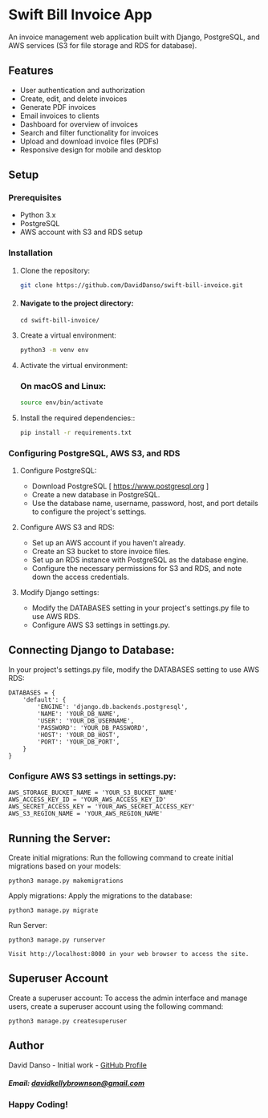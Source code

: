 # Swift Bill Invoice App

An invoice management web application built with Django, PostgreSQL, and AWS services (S3 for file storage and RDS for database).

## Features

- User authentication and authorization
- Create, edit, and delete invoices
- Generate PDF invoices
- Email invoices to clients
- Dashboard for overview of invoices
- Search and filter functionality for invoices
- Upload and download invoice files (PDFs)
- Responsive design for mobile and desktop

## Setup

### Prerequisites

- Python 3.x
- PostgreSQL
- AWS account with S3 and RDS setup

### Installation

1. Clone the repository:

   ```bash
   git clone https://github.com/DavidDanso/swift-bill-invoice.git

2. #### Navigate to the project directory:
    ```
    cd swift-bill-invoice/
    ```
    
3. Create a virtual environment:

   ```bash
   python3 -m venv env

4. Activate the virtual environment:
   
   ### On macOS and Linux:

   ```bash
   source env/bin/activate

5. Install the required dependencies::

   ```bash
   pip install -r requirements.txt

### Configuring PostgreSQL, AWS S3, and RDS

1. Configure PostgreSQL:

   - Download PostgreSQL [ https://www.postgresql.org ]
   - Create a new database in PostgreSQL.
   - Use the database name, username, password, host, and port details to configure the project's settings.
  
2. Configure AWS S3 and RDS:

   - Set up an AWS account if you haven't already.
   - Create an S3 bucket to store invoice files.
   - Set up an RDS instance with PostgreSQL as the database engine.
   - Configure the necessary permissions for S3 and RDS, and note down the access credentials.
  
3. Modify Django settings:

   - Modify the DATABASES setting in your project's settings.py file to use AWS RDS.
   - Configure AWS S3 settings in settings.py.
  
## Connecting Django to Database:
In your project's settings.py file, modify the DATABASES setting to use AWS RDS:
```
DATABASES = {
    'default': {
        'ENGINE': 'django.db.backends.postgresql',
        'NAME': 'YOUR_DB_NAME',
        'USER': 'YOUR_DB_USERNAME',
        'PASSWORD': 'YOUR_DB_PASSWORD',
        'HOST': 'YOUR_DB_HOST',
        'PORT': 'YOUR_DB_PORT',
    }
}
```

### Configure AWS S3 settings in settings.py:

```
AWS_STORAGE_BUCKET_NAME = 'YOUR_S3_BUCKET_NAME'
AWS_ACCESS_KEY_ID = 'YOUR_AWS_ACCESS_KEY_ID'
AWS_SECRET_ACCESS_KEY = 'YOUR_AWS_SECRET_ACCESS_KEY'
AWS_S3_REGION_NAME = 'YOUR_AWS_REGION_NAME'
```

## Running the Server:

Create initial migrations:
Run the following command to create initial migrations based on your models:
```
python3 manage.py makemigrations
```

Apply migrations:
Apply the migrations to the database:
```
python3 manage.py migrate
```

Run Server:
```
python3 manage.py runserver
```

`Visit http://localhost:8000 in your web browser to access the site.`

## Superuser Account
Create a superuser account:
To access the admin interface and manage users, create a superuser account using the following command:
```
python3 manage.py createsuperuser
```

## Author
David Danso - Initial work - [GitHub Profile](https://github.com/DavidDanso)

##### Email: davidkellybrownson@gmail.com

### Happy Coding!

